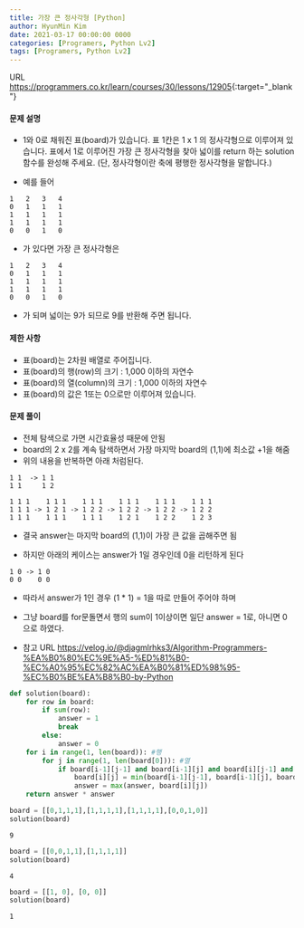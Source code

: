 ```yaml
---
title: 가장 큰 정사각형 [Python]
author: HyunMin Kim
date: 2021-03-17 00:00:00 0000
categories: [Programers, Python Lv2]
tags: [Programers, Python Lv2]
---
```


URL <https://programmers.co.kr/learn/courses/30/lessons/12905>{:target="_blank"}

#### 문제 설명
- 1와 0로 채워진 표(board)가 있습니다. 표 1칸은 1 x 1 의 정사각형으로 이루어져 있습니다. 표에서 1로 이루어진 가장 큰 정사각형을 찾아 넓이를 return 하는 solution 함수를 완성해 주세요. (단, 정사각형이란 축에 평행한 정사각형을 말합니다.)

- 예를 들어

```
1	2	3	4
0	1	1	1
1	1	1	1
1	1	1	1
0	0	1	0
```
- 가 있다면 가장 큰 정사각형은

```
1	2	3	4
0	1	1	1
1	1	1	1
1	1	1	1
0	0	1	0
```
- 가 되며 넓이는 9가 되므로 9를 반환해 주면 됩니다.

#### 제한 사항
- 표(board)는 2차원 배열로 주어집니다.
- 표(board)의 행(row)의 크기 : 1,000 이하의 자연수
- 표(board)의 열(column)의 크기 : 1,000 이하의 자연수
- 표(board)의 값은 1또는 0으로만 이루어져 있습니다.

#### 문제 풀이
- 전체 탐색으로 가면 시간효율성 때문에 안됨
- board의 2 x 2를 계속 탐색하면서 가장 마지막 board의 (1,1)에 최소값 +1을 해줌
- 위의 내용을 반복하면 아래 처럼된다.

```
1 1  -> 1 1
1 1     1 2
```

```
1 1 1    1 1 1    1 1 1    1 1 1    1 1 1    1 1 1
1 1 1 -> 1 2 1 -> 1 2 2 -> 1 2 2 -> 1 2 2 -> 1 2 2
1 1 1    1 1 1    1 1 1    1 2 1    1 2 2    1 2 3

```

- 결국 answer는 마지막 board의 (1,1)이 가장 큰 값을 곱해주면 됨

- 하지만 아래의 케이스는 answer가 1일 경우인데 0을 리턴하게 된다
```
1 0 -> 1 0
0 0    0 0
```

- 따라서 answer가 1인 경우 (1 * 1) = 1을 따로 만들어 주어야 하며
- 그냥 board를 for문돌면서 행의 sum이 1이상이면 일단 answer = 1로, 아니면 0으로 하였다.

- 참고 URL <https://velog.io/@djagmlrhks3/Algorithm-Programmers-%EA%B0%80%EC%9E%A5-%ED%81%B0-%EC%A0%95%EC%82%AC%EA%B0%81%ED%98%95-%EC%B0%BE%EA%B8%B0-by-Python>


```python
def solution(board):
    for row in board:
        if sum(row):
            answer = 1
            break
        else:    
            answer = 0
    for i in range(1, len(board)): #행
        for j in range(1, len(board[0])): #열
            if board[i-1][j-1] and board[i-1][j] and board[i][j-1] and board[i][j]:
                board[i][j] = min(board[i-1][j-1], board[i-1][j], board[i][j-1]) + 1
                answer = max(answer, board[i][j])
    return answer * answer
```


```python
board = [[0,1,1,1],[1,1,1,1],[1,1,1,1],[0,0,1,0]]
solution(board)
```




    9




```python
board = [[0,0,1,1],[1,1,1,1]]
solution(board)
```




    4




```python
board = [[1, 0], [0, 0]]
solution(board)
```




    1


